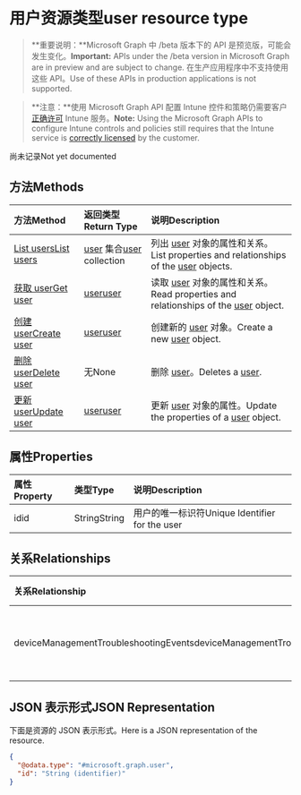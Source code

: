 # <a name="user-resource-type"></a><span data-ttu-id="cd3e7-101">用户资源类型</span><span class="sxs-lookup"><span data-stu-id="cd3e7-101">user resource type</span></span>

> <span data-ttu-id="cd3e7-102">**重要说明：**Microsoft Graph 中 /beta 版本下的 API 是预览版，可能会发生变化。</span><span class="sxs-lookup"><span data-stu-id="cd3e7-102">**Important:** APIs under the /beta version in Microsoft Graph are in preview and are subject to change.</span></span> <span data-ttu-id="cd3e7-103">在生产应用程序中不支持使用这些 API。</span><span class="sxs-lookup"><span data-stu-id="cd3e7-103">Use of these APIs in production applications is not supported.</span></span>

> <span data-ttu-id="cd3e7-104">**注意：**使用 Microsoft Graph API 配置 Intune 控件和策略仍需要客户[正确许可](https://go.microsoft.com/fwlink/?linkid=839381) Intune 服务。</span><span class="sxs-lookup"><span data-stu-id="cd3e7-104">**Note:** Using the Microsoft Graph APIs to configure Intune controls and policies still requires that the Intune service is [correctly licensed](https://go.microsoft.com/fwlink/?linkid=839381) by the customer.</span></span>

<span data-ttu-id="cd3e7-105">尚未记录</span><span class="sxs-lookup"><span data-stu-id="cd3e7-105">Not yet documented</span></span>
## <a name="methods"></a><span data-ttu-id="cd3e7-106">方法</span><span class="sxs-lookup"><span data-stu-id="cd3e7-106">Methods</span></span>
|<span data-ttu-id="cd3e7-107">方法</span><span class="sxs-lookup"><span data-stu-id="cd3e7-107">Method</span></span>|<span data-ttu-id="cd3e7-108">返回类型</span><span class="sxs-lookup"><span data-stu-id="cd3e7-108">Return Type</span></span>|<span data-ttu-id="cd3e7-109">说明</span><span class="sxs-lookup"><span data-stu-id="cd3e7-109">Description</span></span>|
|:---|:---|:---|
|[<span data-ttu-id="cd3e7-110">List users</span><span class="sxs-lookup"><span data-stu-id="cd3e7-110">List users</span></span>](../api/intune_troubleshooting_user_list.md)|<span data-ttu-id="cd3e7-111">[user](../resources/intune_troubleshooting_user.md) 集合</span><span class="sxs-lookup"><span data-stu-id="cd3e7-111">[user](../resources/intune_troubleshooting_user.md) collection</span></span>|<span data-ttu-id="cd3e7-112">列出 [user](../resources/intune_troubleshooting_user.md) 对象的属性和关系。</span><span class="sxs-lookup"><span data-stu-id="cd3e7-112">List properties and relationships of the [user](../resources/intune_troubleshooting_user.md) objects.</span></span>|
|[<span data-ttu-id="cd3e7-113">获取 user</span><span class="sxs-lookup"><span data-stu-id="cd3e7-113">Get user</span></span>](../api/intune_troubleshooting_user_get.md)|[<span data-ttu-id="cd3e7-114">user</span><span class="sxs-lookup"><span data-stu-id="cd3e7-114">user</span></span>](../resources/intune_troubleshooting_user.md)|<span data-ttu-id="cd3e7-115">读取 [user](../resources/intune_troubleshooting_user.md) 对象的属性和关系。</span><span class="sxs-lookup"><span data-stu-id="cd3e7-115">Read properties and relationships of the [user](../resources/intune_troubleshooting_user.md) object.</span></span>|
|[<span data-ttu-id="cd3e7-116">创建 user</span><span class="sxs-lookup"><span data-stu-id="cd3e7-116">Create user</span></span>](../api/intune_troubleshooting_user_create.md)|[<span data-ttu-id="cd3e7-117">user</span><span class="sxs-lookup"><span data-stu-id="cd3e7-117">user</span></span>](../resources/intune_troubleshooting_user.md)|<span data-ttu-id="cd3e7-118">创建新的 [user](../resources/intune_troubleshooting_user.md) 对象。</span><span class="sxs-lookup"><span data-stu-id="cd3e7-118">Create a new [user](../resources/intune_troubleshooting_user.md) object.</span></span>|
|[<span data-ttu-id="cd3e7-119">删除 user</span><span class="sxs-lookup"><span data-stu-id="cd3e7-119">Delete user</span></span>](../api/intune_troubleshooting_user_delete.md)|<span data-ttu-id="cd3e7-120">无</span><span class="sxs-lookup"><span data-stu-id="cd3e7-120">None</span></span>|<span data-ttu-id="cd3e7-121">删除 [user](../resources/intune_troubleshooting_user.md)。</span><span class="sxs-lookup"><span data-stu-id="cd3e7-121">Deletes a [user](../resources/intune_troubleshooting_user.md).</span></span>|
|[<span data-ttu-id="cd3e7-122">更新 user</span><span class="sxs-lookup"><span data-stu-id="cd3e7-122">Update user</span></span>](../api/intune_troubleshooting_user_update.md)|[<span data-ttu-id="cd3e7-123">user</span><span class="sxs-lookup"><span data-stu-id="cd3e7-123">user</span></span>](../resources/intune_troubleshooting_user.md)|<span data-ttu-id="cd3e7-124">更新 [user](../resources/intune_troubleshooting_user.md) 对象的属性。</span><span class="sxs-lookup"><span data-stu-id="cd3e7-124">Update the properties of a [user](../resources/intune_troubleshooting_user.md) object.</span></span>|

## <a name="properties"></a><span data-ttu-id="cd3e7-125">属性</span><span class="sxs-lookup"><span data-stu-id="cd3e7-125">Properties</span></span>
|<span data-ttu-id="cd3e7-126">属性</span><span class="sxs-lookup"><span data-stu-id="cd3e7-126">Property</span></span>|<span data-ttu-id="cd3e7-127">类型</span><span class="sxs-lookup"><span data-stu-id="cd3e7-127">Type</span></span>|<span data-ttu-id="cd3e7-128">说明</span><span class="sxs-lookup"><span data-stu-id="cd3e7-128">Description</span></span>|
|:---|:---|:---|
|<span data-ttu-id="cd3e7-129">id</span><span class="sxs-lookup"><span data-stu-id="cd3e7-129">id</span></span>|<span data-ttu-id="cd3e7-130">String</span><span class="sxs-lookup"><span data-stu-id="cd3e7-130">String</span></span>|<span data-ttu-id="cd3e7-131">用户的唯一标识符</span><span class="sxs-lookup"><span data-stu-id="cd3e7-131">Unique Identifier for the user</span></span>|

## <a name="relationships"></a><span data-ttu-id="cd3e7-132">关系</span><span class="sxs-lookup"><span data-stu-id="cd3e7-132">Relationships</span></span>
|<span data-ttu-id="cd3e7-133">关系</span><span class="sxs-lookup"><span data-stu-id="cd3e7-133">Relationship</span></span>|<span data-ttu-id="cd3e7-134">类型</span><span class="sxs-lookup"><span data-stu-id="cd3e7-134">Type</span></span>|<span data-ttu-id="cd3e7-135">说明</span><span class="sxs-lookup"><span data-stu-id="cd3e7-135">Description</span></span>|
|:---|:---|:---|
|<span data-ttu-id="cd3e7-136">deviceManagementTroubleshootingEvents</span><span class="sxs-lookup"><span data-stu-id="cd3e7-136">deviceManagementTroubleshootingEvents</span></span>|<span data-ttu-id="cd3e7-137">[deviceManagementTroubleshootingEvent](../resources/intune_troubleshooting_devicemanagementtroubleshootingevent.md) 集合</span><span class="sxs-lookup"><span data-stu-id="cd3e7-137">[deviceManagementTroubleshootingEvent](../resources/intune_troubleshooting_devicemanagementtroubleshootingevent.md) collection</span></span>|<span data-ttu-id="cd3e7-138">此用户的故障排除事件列表。</span><span class="sxs-lookup"><span data-stu-id="cd3e7-138">The list of troubleshooting events for this user.</span></span>|

## <a name="json-representation"></a><span data-ttu-id="cd3e7-139">JSON 表示形式</span><span class="sxs-lookup"><span data-stu-id="cd3e7-139">JSON Representation</span></span>
<span data-ttu-id="cd3e7-140">下面是资源的 JSON 表示形式。</span><span class="sxs-lookup"><span data-stu-id="cd3e7-140">Here is a JSON representation of the resource.</span></span>
<!-- {
  "blockType": "resource",
  "keyProperty": "id",
  "@odata.type": "microsoft.graph.user"
}
-->
``` json
{
  "@odata.type": "#microsoft.graph.user",
  "id": "String (identifier)"
}
```



